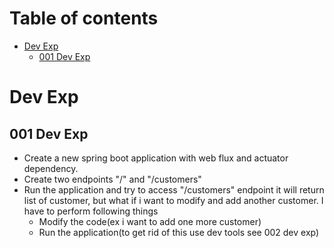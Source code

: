 # Table of contents
- [Dev Exp](#dev-exp)
   - [001 Dev Exp](#001-dev-exp)
 
# Dev Exp
## 001 Dev Exp
- Create a new spring boot application with web flux and actuator dependency.
- Create two endpoints "/" and "/customers"
- Run the application and try to access "/customers" endpoint it will return list of customer, but what if i want to modify and add another customer. I have to perform following things
   - Modify the code(ex i want to add one more customer)
   - Run the application(to get rid of this use dev tools see 002 dev exp)
 
     
     

